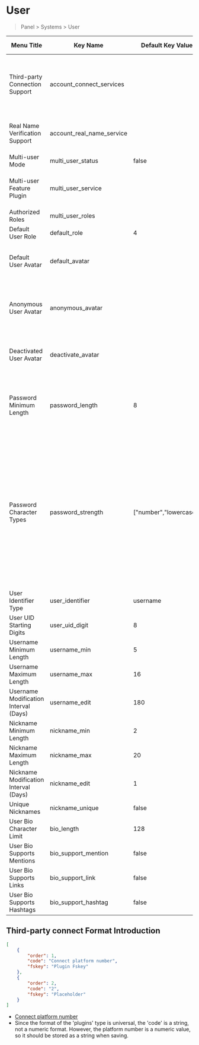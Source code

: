 # User

> Panel > Systems > User

| Menu Title | Key Name | Default Key Value | Value Type | Description |
| --- | --- | --- | --- | --- |
| Third-party Connection Support | account_connect_services |  | **plugins** | Plugin application scenario parameter `connect`<br>Format as described below |
| Real Name Verification Support | account_real_name_service |  | **plugin** | Plugin application scenario parameter `realName` |
| Multi-user Mode | multi_user_status | false | boolean | true or false |
| Multi-user Feature Plugin | multi_user_service |  | **plugin** | Plugin application scenario parameter `multiple` |
| Authorized Roles | multi_user_roles |  | array |  |
| Default User Role | default_role | 4 | number | User role ID |
| Default User Avatar | default_avatar |  | **file** | Default avatar for users without an avatar |
| Anonymous User Avatar | anonymous_avatar |  | **file** | Avatar for anonymous users when post and comment anonymity is enabled |
| Deactivated User Avatar | deactivate_avatar |  | **file** | Avatar image for deactivated or disabled users |
| Password Minimum Length | password_length | 8 | number | Minimum password length for new user registration, 0 or empty for no restriction |
| Password Character Types | password_strength | ["number","lowercase"] | array | Password must contain selected character types, no restriction if not selected<br>`number` Digits<br>`lowercase` Lowercase letters<br>`uppercase` Uppercase letters<br>`symbols` Symbols (excluding space) |
| User Identifier Type | user_identifier | username | string | `uid` or `username` |
| User UID Starting Digits | user_uid_digit | 8 | number |  |
| Username Minimum Length | username_min | 5 | number |  |
| Username Maximum Length | username_max | 16 | number |  |
| Username Modification Interval (Days) | username_edit | 180 | number |  |
| Nickname Minimum Length | nickname_min | 2 | number |  |
| Nickname Maximum Length | nickname_max | 20 | number |  |
| Nickname Modification Interval (Days) | nickname_edit | 1 | number |  |
| Unique Nicknames | nickname_unique | false | boolean |  |
| User Bio Character Limit | bio_length | 128 | number | Character length |
| User Bio Supports Mentions | bio_support_mention | false | boolean | true or false |
| User Bio Supports Links | bio_support_link | false | boolean | true or false |
| User Bio Supports Hashtags | bio_support_hashtag | false | boolean | true or false |


## Third-party connect Format Introduction

```json
[
    {
        "order": 1,
        "code": "Connect platform number",
        "fskey": "Plugin Fskey"
    },
    {
        "order": 2,
        "code": "2",
        "fskey": "Placeholder"
    }
]
```

- [Connect platform number](../dictionary/connects.md)
- Since the format of the 'plugins' type is universal, the 'code' is a string, not a numeric format. However, the platform number is a numeric value, so it should be stored as a string when saving.